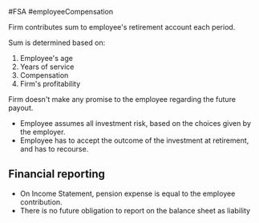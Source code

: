 #FSA #employeeCompensation 

Firm contributes sum to employee's retirement account each period. 

Sum is determined based on: 
1. Employee's age 
2. Years of service 
3. Compensation 
4. Firm's profitability 

Firm doesn't make any promise to the employee regarding the future payout. 
- Employee assumes all investment risk, based on the choices given by the employer. 
- Employee has to accept the outcome of the investment at retirement, and has to recourse. 

## Financial reporting 
- On Income Statement, pension expense is equal to the employee contribution. 
- There is no future obligation to report on the balance sheet as liability 

